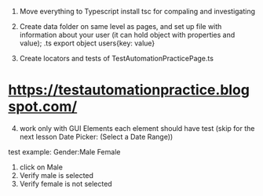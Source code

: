 1. Move everything to Typescript
   install tsc for compaling and investigating

2. Create data folder on same level as pages, and set up file with information about your user (it can hold object with properties and value); .ts export object users{key: value}

3. Create locators and tests of TestAutomationPracticePage.ts

# https://testautomationpractice.blogspot.com/ 

4. work only with GUI Elements each element should have test
   (skip for the next lesson Date Picker: (Select a Date Range))

test example: Gender:Male Female

1. click on Male
2. Verify male is selected
3. Verify female is not selected

